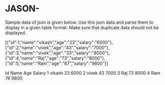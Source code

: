 # JASON-
Sample data of json is given below. Use this json data and parse them to display in a given table format. Make sure that duplicate data should not be displayed.

[{"id":1,"name":"vikash","age":"23","salary":"6000"},{"id":2,"name":"vivek","age":"43","salary":"7000"},{"id":3,"name":"vivek","age":"33","salary":"8000"},{"id":4,"name":"Raj","age":"73","salary":"8000"},{"id":5,"name":"Ram","age":"67","salary":"9800"}]


Id	Name	Age	Salary
1	vikash	23	6000
2	vivek	43	7000
3	Raj	73	8000
4	Ram	76	9800
			

